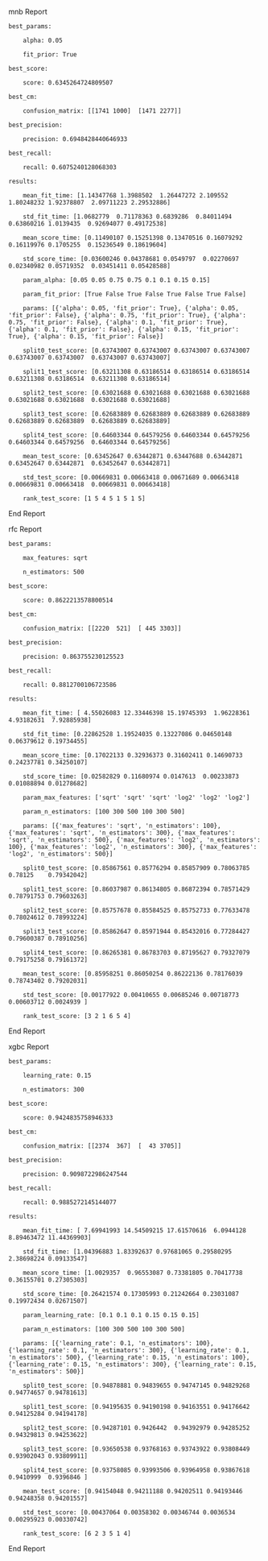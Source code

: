 mnb Report

	best_params:

		alpha: 0.05

		fit_prior: True

	best_score:

		score: 0.6345264724809507

	best_cm:

		confusion_matrix: [[1741 1000]  [1471 2277]]

	best_precision:

		precision: 0.6948428440646933

	best_recall:

		recall: 0.6075240128068303

	results:

		mean_fit_time: [1.14347768 1.3988502  1.26447272 2.109552   1.80248232 1.92378807  2.09711223 2.29532886]

		std_fit_time: [1.0682779  0.71178363 0.6839286  0.84011494 0.63860216 1.0139435  0.92694077 0.49172538]

		mean_score_time: [0.11490107 0.15251398 0.13470516 0.16079292 0.16119976 0.1705255  0.15236549 0.18619604]

		std_score_time: [0.03600246 0.04378681 0.0549797  0.02270697 0.02340982 0.05719352  0.03451411 0.05428588]

		param_alpha: [0.05 0.05 0.75 0.75 0.1 0.1 0.15 0.15]

		param_fit_prior: [True False True False True False True False]

		params: [{'alpha': 0.05, 'fit_prior': True}, {'alpha': 0.05, 'fit_prior': False}, {'alpha': 0.75, 'fit_prior': True}, {'alpha': 0.75, 'fit_prior': False}, {'alpha': 0.1, 'fit_prior': True}, {'alpha': 0.1, 'fit_prior': False}, {'alpha': 0.15, 'fit_prior': True}, {'alpha': 0.15, 'fit_prior': False}]

		split0_test_score: [0.63743007 0.63743007 0.63743007 0.63743007 0.63743007 0.63743007  0.63743007 0.63743007]

		split1_test_score: [0.63211308 0.63186514 0.63186514 0.63186514 0.63211308 0.63186514  0.63211308 0.63186514]

		split2_test_score: [0.63021688 0.63021688 0.63021688 0.63021688 0.63021688 0.63021688  0.63021688 0.63021688]

		split3_test_score: [0.62683889 0.62683889 0.62683889 0.62683889 0.62683889 0.62683889  0.62683889 0.62683889]

		split4_test_score: [0.64603344 0.64579256 0.64603344 0.64579256 0.64603344 0.64579256  0.64603344 0.64579256]

		mean_test_score: [0.63452647 0.63442871 0.63447688 0.63442871 0.63452647 0.63442871  0.63452647 0.63442871]

		std_test_score: [0.00669831 0.00663418 0.00671689 0.00663418 0.00669831 0.00663418  0.00669831 0.00663418]

		rank_test_score: [1 5 4 5 1 5 1 5]

End Report

rfc Report

	best_params:

		max_features: sqrt

		n_estimators: 500

	best_score:

		score: 0.8622213578800514

	best_cm:

		confusion_matrix: [[2220  521]  [ 445 3303]]

	best_precision:

		precision: 0.863755230125523

	best_recall:

		recall: 0.8812700106723586

	results:

		mean_fit_time: [ 4.55026083 12.33446398 15.19745393  1.96228361  4.93182631  7.92885938]

		std_fit_time: [0.22862528 1.19524035 0.13227086 0.04650148 0.06379612 0.19734455]

		mean_score_time: [0.17022133 0.32936373 0.31602411 0.14690733 0.24237781 0.34250107]

		std_score_time: [0.02582829 0.11680974 0.0147613  0.00233873 0.01088894 0.01278682]

		param_max_features: ['sqrt' 'sqrt' 'sqrt' 'log2' 'log2' 'log2']

		param_n_estimators: [100 300 500 100 300 500]

		params: [{'max_features': 'sqrt', 'n_estimators': 100}, {'max_features': 'sqrt', 'n_estimators': 300}, {'max_features': 'sqrt', 'n_estimators': 500}, {'max_features': 'log2', 'n_estimators': 100}, {'max_features': 'log2', 'n_estimators': 300}, {'max_features': 'log2', 'n_estimators': 500}]

		split0_test_score: [0.85867561 0.85776294 0.85857909 0.78063785 0.78125    0.79342042]

		split1_test_score: [0.86037987 0.86134805 0.86872394 0.78571429 0.78791753 0.79603263]

		split2_test_score: [0.85757678 0.85584525 0.85752733 0.77633478 0.78024612 0.78993224]

		split3_test_score: [0.85862647 0.85971944 0.85432016 0.77284427 0.79600387 0.78910256]

		split4_test_score: [0.86265381 0.86783703 0.87195627 0.79327079 0.79175258 0.79161372]

		mean_test_score: [0.85958251 0.86050254 0.86222136 0.78176039 0.78743402 0.79202031]

		std_test_score: [0.00177922 0.00410655 0.00685246 0.00718773 0.00603712 0.0024939 ]

		rank_test_score: [3 2 1 6 5 4]

End Report

xgbc Report

	best_params:

		learning_rate: 0.15

		n_estimators: 300

	best_score:

		score: 0.9424835758946333

	best_cm:

		confusion_matrix: [[2374  367]  [  43 3705]]

	best_precision:

		precision: 0.9098722986247544

	best_recall:

		recall: 0.9885272145144077

	results:

		mean_fit_time: [ 7.69941993 14.54509215 17.61570616  6.0944128   8.89463472 11.44369903]

		std_fit_time: [1.04396883 1.83392637 0.97681065 0.29580295 2.38698224 0.09133547]

		mean_score_time: [1.0029357  0.96553087 0.73381805 0.70417738 0.36155701 0.27305303]

		std_score_time: [0.26421574 0.17305993 0.21242664 0.23031087 0.19972434 0.02671507]

		param_learning_rate: [0.1 0.1 0.1 0.15 0.15 0.15]

		param_n_estimators: [100 300 500 100 300 500]

		params: [{'learning_rate': 0.1, 'n_estimators': 100}, {'learning_rate': 0.1, 'n_estimators': 300}, {'learning_rate': 0.1, 'n_estimators': 500}, {'learning_rate': 0.15, 'n_estimators': 100}, {'learning_rate': 0.15, 'n_estimators': 300}, {'learning_rate': 0.15, 'n_estimators': 500}]

		split0_test_score: [0.94878881 0.94839655 0.94747145 0.94829268 0.94774657 0.94781613]

		split1_test_score: [0.94195635 0.94190198 0.94163551 0.94176642 0.94125284 0.94194178]

		split2_test_score: [0.94287101 0.9426442  0.94392979 0.94285252 0.94329813 0.94253622]

		split3_test_score: [0.93650538 0.93768163 0.93743922 0.93808449 0.93902043 0.93809911]

		split4_test_score: [0.93758085 0.93993506 0.93964958 0.93867618 0.9410999  0.9396846 ]

		mean_test_score: [0.94154048 0.94211188 0.94202511 0.94193446 0.94248358 0.94201557]

		std_test_score: [0.00437064 0.00358302 0.00346744 0.0036534  0.00295923 0.00330742]

		rank_test_score: [6 2 3 5 1 4]

End Report

